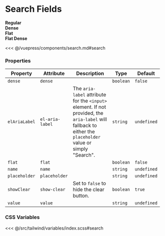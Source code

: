 # Search Fields

<!-- #region search -->
<section class="mds">
  <div class="grid grid-cols-1 lg:grid-cols-2 gap-20">
    <div class="space-y-20">
      <strong>Regular</strong>
      <mx-search name="search" placeholder="Search" />
    </div>
    <div class="space-y-20">
      <strong>Dense</strong>
      <mx-search dense name="search" placeholder="Search" />
    </div>
    <div class="space-y-20">
      <strong>Flat</strong>
      <mx-search flat name="search" placeholder="Search" />
    </div>
    <div class="space-y-20">
      <strong>Flat Dense</strong>
      <mx-search flat dense name="search" placeholder="Search" />
    </div>
  </div>
</section>
<!-- #endregion search -->

<<< @/vuepress/components/search.md#search

### Properties

| Property      | Attribute       | Description                                                                                                                                                 | Type      | Default     |
| ------------- | --------------- | ----------------------------------------------------------------------------------------------------------------------------------------------------------- | --------- | ----------- |
| `dense`       | `dense`         |                                                                                                                                                             | `boolean` | `false`     |
| `elAriaLabel` | `el-aria-label` | The `aria-label` attribute for the `<input>` element. If not provided, the `aria-label` will fallback to either the `placeholder` value or simply "Search". | `string`  | `undefined` |
| `flat`        | `flat`          |                                                                                                                                                             | `boolean` | `false`     |
| `name`        | `name`          |                                                                                                                                                             | `string`  | `undefined` |
| `placeholder` | `placeholder`   |                                                                                                                                                             | `string`  | `undefined` |
| `showClear`   | `show-clear`    | Set to `false` to hide the clear button.                                                                                                                    | `boolean` | `true`      |
| `value`       | `value`         |                                                                                                                                                             | `string`  | `undefined` |

### CSS Variables

<<< @/src/tailwind/variables/index.scss#search
